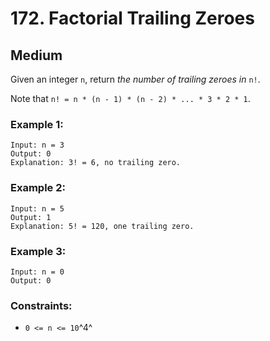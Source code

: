 # 172. Factorial Trailing Zeroes


## Medium

Given an integer `n`, return *the number of trailing zeroes in* `n!`.

Note that `n! = n * (n - 1) * (n - 2) * ... * 3 * 2 * 1`.


### Example 1:
```console
Input: n = 3
Output: 0
Explanation: 3! = 6, no trailing zero.
```

### Example 2:
```console
Input: n = 5
Output: 1
Explanation: 5! = 120, one trailing zero.
```

### Example 3:
```console
Input: n = 0
Output: 0
```

### Constraints:

- `0 <= n <= 10`^4^
